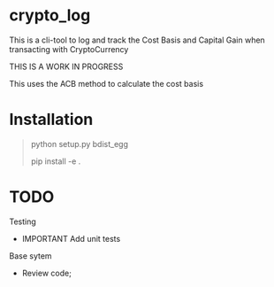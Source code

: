 # crypto_log
This is a cli-tool to log and track the Cost Basis and Capital Gain when transacting with CryptoCurrency

THIS IS A WORK IN PROGRESS

This uses the ACB method to calculate the cost basis

# Installation

> python setup.py bdist_egg
>
> pip install -e .

# TODO

Testing
- IMPORTANT Add unit tests

Base sytem
- Review code;
